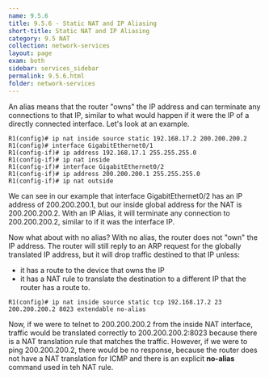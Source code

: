 ```yaml
---
name: 9.5.6
title: 9.5.6 - Static NAT and IP Aliasing
short-title: Static NAT and IP Aliasing
category: 9.5 NAT
collection: network-services
layout: page
exam: both
sidebar: services_sidebar
permalink: 9.5.6.html
folder: network-services
---
```

An alias means that the router "owns" the IP address and can terminate any connections to that IP, similar to what would happen if it were the IP of a directly connected interface. Let's look at an example.
```
R1(config)# ip nat inside source static 192.168.17.2 200.200.200.2
R1(config)# interface GigabitEthernet0/1
R1(config-if)# ip address 192.168.17.1 255.255.255.0
R1(config-if)# ip nat inside
R1(config-if)# interface GigabitEthernet0/2
R1(config-if)# ip address 200.200.200.1 255.255.255.0
R1(config-if)# ip nat outside
```
We can see in our example that interface GigabitEthernet0/2 has an IP address of 200.200.200.1, but our inside global address for the NAT is 200.200.200.2. With an IP Alias, it will terminate any connection to 200.200.200.2, similar to if it was the interface IP.

Now what about with no alias? With no alias, the router does not "own" the IP address. The router will still reply to an ARP request for the globally translated IP address, but it will drop traffic destined to that IP unless:
- it has a route to the device that owns the IP
- it has a NAT rule to translate the destination to a different IP that the router has a route to.
```
R1(config)# ip nat inside source static tcp 192.168.17.2 23 200.200.200.2 8023 extendable no-alias
```
Now, if we were to telnet to 200.200.200.2 from the inside NAT interface, traffic would be translated correctly to 200.200.200.2:8023 because there is a NAT translation rule that matches the traffic. However, if we were to ping 200.200.200.2, there would be no response, because the router does not have a NAT translation for ICMP and there is an explicit **no-alias** command used in teh NAT rule.



